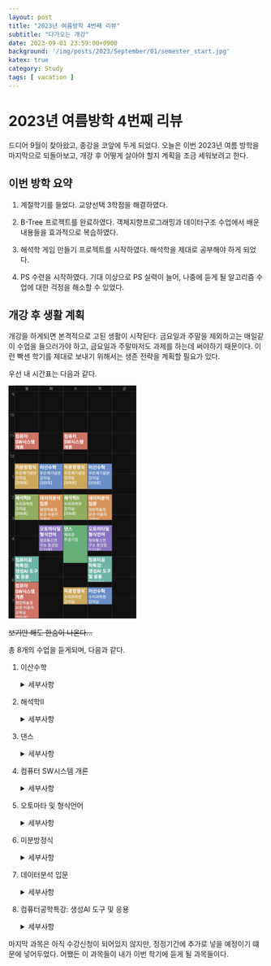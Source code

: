```yaml
---
layout: post
title: "2023년 여름방학 4번째 리뷰"
subtitle: "다가오는 개강"
date: 2023-09-01 23:59:00+0900
background: '/img/posts/2023/September/01/semester_start.jpg'
katex: true
category: Study
tags: [ vacation ]
---
```


# 2023년 여름방학 4번째 리뷰

드디어 9월이 찾아왔고, 종강을 코앞에 두게 되었다. 오늘은 이번 2023년 여름 방학을 마지막으로 되돌아보고, 개강 후 어떻게 살아야 할지 계획을 조금 세워보려고 한다.

## 이번 방학 요약

1. 계절학기를 들었다. 교양선택 3학점을 해결하였다.

2. B-Tree 프로젝트를 완료하였다. 객체지향프로그래밍과 데이터구조 수업에서 배운 내용들을 효과적으로 복습하였다.

3. 해석학 게임 만들기 프로젝트를 시작하였다. 해석학을 제대로 공부해야 하게 되었다.

4. PS 수련을 시작하였다. 기대 이상으로 PS 실력이 늘어, 나중에 듣게 될 알고리즘 수업에 대한 걱정을 해소할 수 있었다.

## 개강 후 생활 계획

개강을 하게되면 본격적으로 고된 생활이 시작된다. 금요일과 주말을 제외하고는 매일같이 수업을 들으러가야 하고, 금요일과 주말마저도 과제를 하는데 써야하기 때문이다. 이런 빡센 학기를 제대로 보내기 위해서는 생존 전략을 계획할 필요가 있다.

우선 내 시간표는 다음과 같다.

<img src="/img/posts/2023/September/01/timetable.jpg" width="50%" height="50%" alt="시간표">

~~보기만 해도 한숨이 나온다...~~

총 8개의 수업을 듣게되며, 다음과 같다.

1. 이산수학

    <details>
    <summary>세부사항</summary>

    <br>
    주제: 컴퓨터과학에서 사용되는 여러 가지 수학 개념들에 대해 배운다. <br> <br>

    예상 난이도: 약간 쉬움 (4)

    </details>

2. 해석학II

    <details>
    <summary>세부사항</summary>

    <br>
    주제: 미분적분학에 나오는 연속, 극한, 미분과 적분에 대한 개념의 엄밀한 정의와 증명들에 대해 배운다. 해석학II는 해석학I 에서 이어지는 과목으로, 함수열에 대한 내용부터 진행된다. <br> <br>

    예상 난이도: 가장 어려움 (8)

    </details>

3. 댄스

    <details>
    <summary>세부사항</summary>

    <br>
    주제: 여러 가지 스포츠댄스를 추는 방법에 대해서 배운다. <br> <br>

    예상 난이도: 가장 쉬움 (1)

    </details>

4. 컴퓨터 SW시스템 개론

    <details>
    <summary>세부사항</summary>

    <br>
    주제: 프로그래머의 관점에서 컴퓨터 시스템들이 어떻게 프로그램을 실행하고, 정보를 저장하며, 소통하는지 배운다. <br> <br>

    예상 난이도: 약간 어려움 (5)

    </details>

5. 오토마타 및 형식언어

    <details>
    <summary>세부사항</summary>

    <br>
    주제: 컴퓨터과학에서 컴퓨터를 이용하여 어떤 것이 가능한지, 어떤 것을 효과적으로 해낼 수 있는지에 대한 이론을 배운다. <br> <br>

    예상 난이도: 매우 어려움 (7)

    </details>

6. 미분방정식

    <details>
    <summary>세부사항</summary>

    <br>
    주제: 다양한 미분방정식과 해를 구하는 방법에 대해 배운다. (이 과목 만큼은 뭘 배우게 되는건지 나도 잘 모르겠다.) <br> <br>

    예상 난이도: 어려움 (6)

    </details>

7. 데이터분석 입문

    <details>
    <summary>세부사항</summary>

    <br>
    주제: 데이터 분석의 기본적인 개념과 파이썬과 데이터 분석 라이브러리를 활용한 데이터 분석 기법을 배운다. <br> <br>

    예상 난이도: 쉬움 (3)

    </details>

8. 컴퓨터공학특강: 생성AI 도구 및 응용

    <details>
    <summary>세부사항</summary>

    <br>
    주제: 다양한 생성 AI 모델의 원리와 사용법에 대해 배운다. <br> <br>

    예상 난이도: 매우 쉬움 (2)

    </details>

마지막 과목은 아직 수강신청이 되어있지 않지만, 정정기간에 추가로 넣을 예정이기 떄문에 넣어두었다. 어쨌든 이 과목들이 내가 이번 학기에 듣게 될 과목들이다.

